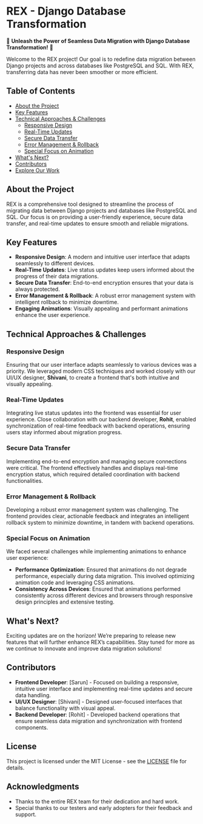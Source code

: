 # REX - Django Database Transformation

🚀 **Unleash the Power of Seamless Data Migration with Django Database Transformation!** 🌟

Welcome to the REX project! Our goal is to redefine data migration between Django projects and across databases like PostgreSQL and SQL. With REX, transferring data has never been smoother or more efficient.

## Table of Contents

- [About the Project](#about-the-project)
- [Key Features](#key-features)
- [Technical Approaches & Challenges](#technical-approaches--challenges)
  - [Responsive Design](#responsive-design)
  - [Real-Time Updates](#real-time-updates)
  - [Secure Data Transfer](#secure-data-transfer)
  - [Error Management & Rollback](#error-management--rollback)
  - [Special Focus on Animation](#special-focus-on-animation)
- [What's Next?](#whats-next)
- [Contributors](#contributors)
- [Explore Our Work](#explore-our-work)

## About the Project

REX is a comprehensive tool designed to streamline the process of migrating data between Django projects and databases like PostgreSQL and SQL. Our focus is on providing a user-friendly experience, secure data transfer, and real-time updates to ensure smooth and reliable migrations.

## Key Features

- **Responsive Design**: A modern and intuitive user interface that adapts seamlessly to different devices.
- **Real-Time Updates**: Live status updates keep users informed about the progress of their data migrations.
- **Secure Data Transfer**: End-to-end encryption ensures that your data is always protected.
- **Error Management & Rollback**: A robust error management system with intelligent rollback to minimize downtime.
- **Engaging Animations**: Visually appealing and performant animations enhance the user experience.

## Technical Approaches & Challenges

### Responsive Design

Ensuring that our user interface adapts seamlessly to various devices was a priority. We leveraged modern CSS techniques and worked closely with our UI/UX designer, **Shivani**, to create a frontend that's both intuitive and visually appealing.

### Real-Time Updates

Integrating live status updates into the frontend was essential for user experience. Close collaboration with our backend developer, **Rohit**, enabled synchronization of real-time feedback with backend operations, ensuring users stay informed about migration progress.

### Secure Data Transfer

Implementing end-to-end encryption and managing secure connections were critical. The frontend effectively handles and displays real-time encryption status, which required detailed coordination with backend functionalities.

### Error Management & Rollback

Developing a robust error management system was challenging. The frontend provides clear, actionable feedback and integrates an intelligent rollback system to minimize downtime, in tandem with backend operations.

### Special Focus on Animation

We faced several challenges while implementing animations to enhance user experience:

- **Performance Optimization**: Ensured that animations do not degrade performance, especially during data migration. This involved optimizing animation code and leveraging CSS animations.
- **Consistency Across Devices**: Ensured that animations performed consistently across different devices and browsers through responsive design principles and extensive testing.

## What's Next?

Exciting updates are on the horizon! We’re preparing to release new features that will further enhance REX’s capabilities. Stay tuned for more as we continue to innovate and improve data migration solutions!

## Contributors

- **Frontend Developer**: [Sarun] - Focused on building a responsive, intuitive user interface and implementing real-time updates and secure data handling.
- **UI/UX Designer**: [Shivani] - Designed user-focused interfaces that balance functionality with visual appeal.
- **Backend Developer**: [Rohit] - Developed backend operations that ensure seamless data migration and synchronization with frontend components.

## License

This project is licensed under the MIT License - see the [LICENSE](LICENSE) file for details.

## Acknowledgments

- Thanks to the entire REX team for their dedication and hard work.
- Special thanks to our testers and early adopters for their feedback and support.
